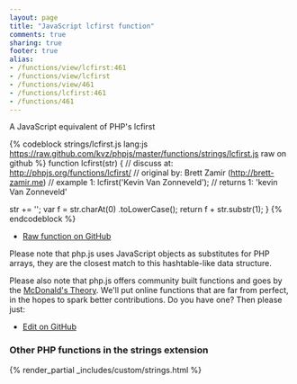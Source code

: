 ```yaml
---
layout: page
title: "JavaScript lcfirst function"
comments: true
sharing: true
footer: true
alias:
- /functions/view/lcfirst:461
- /functions/view/lcfirst
- /functions/view/461
- /functions/lcfirst:461
- /functions/461
---
```

<!-- Generated by Rakefile:build -->
A JavaScript equivalent of PHP's lcfirst

{% codeblock strings/lcfirst.js lang:js https://raw.github.com/kvz/phpjs/master/functions/strings/lcfirst.js raw on github %}
function lcfirst(str) {
  //  discuss at: http://phpjs.org/functions/lcfirst/
  // original by: Brett Zamir (http://brett-zamir.me)
  //   example 1: lcfirst('Kevin Van Zonneveld');
  //   returns 1: 'kevin Van Zonneveld'

  str += '';
  var f = str.charAt(0)
    .toLowerCase();
  return f + str.substr(1);
}
{% endcodeblock %}

 - [Raw function on GitHub](https://github.com/kvz/phpjs/blob/master/functions/strings/lcfirst.js)

Please note that php.js uses JavaScript objects as substitutes for PHP arrays, they are 
the closest match to this hashtable-like data structure. 

Please also note that php.js offers community built functions and goes by the 
[McDonald's Theory](https://medium.com/what-i-learned-building/9216e1c9da7d). We'll put online 
functions that are far from perfect, in the hopes to spark better contributions. 
Do you have one? Then please just: 

 - [Edit on GitHub](https://github.com/kvz/phpjs/edit/master/functions/strings/lcfirst.js)


### Other PHP functions in the strings extension
{% render_partial _includes/custom/strings.html %}
